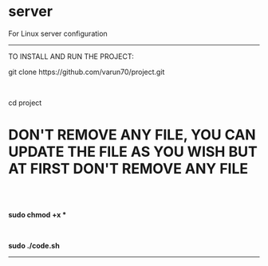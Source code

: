 # server
For Linux server configuration
***********************************************************************************************************************************
TO INSTALL AND RUN THE PROJECT:

<p>git clone https://github.com/varun70/project.git </p>
<br>
<p>cd project</p>

# DON'T REMOVE ANY FILE, YOU CAN UPDATE THE FILE AS YOU WISH BUT AT FIRST DON'T REMOVE ANY FILE
<br>
<br>
<p><b>sudo chmod +x   *</b></p>
<br>
<p><b>sudo ./code.sh </b></p>

************************************************************************************************************************************
